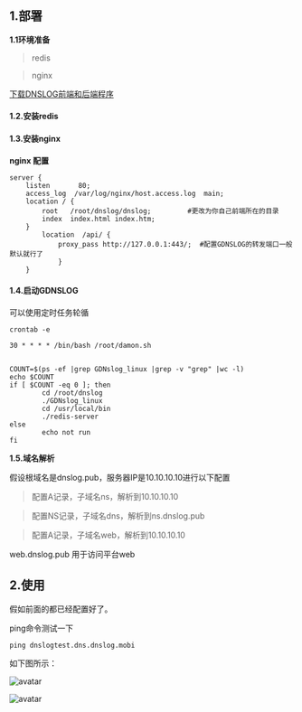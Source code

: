 ## 1.部署
**1.1环境准备**
> redis

> nginx

[下载DNSLOG前端和后端程序](https://github.com/joke0jie/DNSLOG/releases)

#### 1.2.安装redis

#### 1.3.安装nginx
**nginx 配置**
```
server {
    listen       80;
    access_log  /var/log/nginx/host.access.log  main;
    location / {
        root   /root/dnslog/dnslog;   		#更改为你自己前端所在的目录 
        index  index.html index.htm;
    }
	    location  /api/ {
	        proxy_pass http://127.0.0.1:443/;  #配置GDNSLOG的转发端口一般默认就行了
	    	}
	}
```


#### 1.4.启动GDNSLOG

可以使用定时任务轮循

```crontab -e```

```30 * * * * /bin/bash /root/damon.sh```

```#!/bin/bash

COUNT=$(ps -ef |grep GDNslog_linux |grep -v "grep" |wc -l)
echo $COUNT
if [ $COUNT -eq 0 ]; then
        cd /root/dnslog
        ./GDNslog_linux
        cd /usr/local/bin
        ./redis-server
else
        echo not run
fi
``` 

**1.5.域名解析**

假设根域名是dnslog.pub，服务器IP是10.10.10.10进行以下配置

> 配置A记录，子域名ns，解析到10.10.10.10 

> 配置NS记录，子域名dns，解析到ns.dnslog.pub 

> 配置A记录，子域名web，解析到10.10.10.10 

web.dnslog.pub 用于访问平台web

## 2.使用 

假如前面的都已经配置好了。

ping命令测试一下

```ping dnslogtest.dns.dnslog.mobi``` 

如下图所示：

![avatar](https://github.com/joke0jie/DNSLOG/blob/master/test.jpg)

![avatar](https://github.com/joke0jie/DNSLOG/blob/master/1588132140768.jpg)

